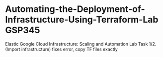 # Automating-the-Deployment-of-Infrastructure-Using-Terraform-Lab GSP345
Elastic Google Cloud Infrastructure: Scaling and Automation Lab
Task 1/2. (Import infrastructure) fixes error, copy TF files exactly

